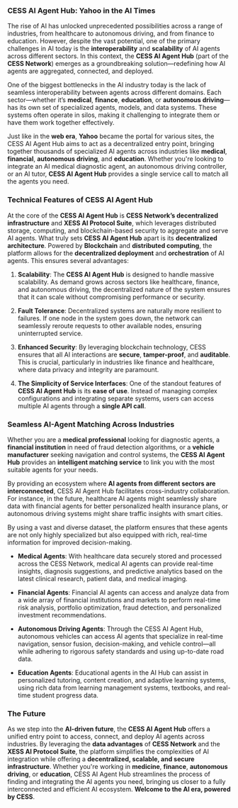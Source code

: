 ### **CESS AI Agent Hub: Yahoo in the AI Times**

The rise of AI has unlocked unprecedented possibilities across a range of industries, from healthcare to autonomous driving, and from finance to education. However, despite the vast potential, one of the primary challenges in AI today is the **interoperability** and **scalability** of AI agents across different sectors. In this context, the **CESS AI Agent Hub** (part of the **CESS Network**) emerges as a groundbreaking solution—redefining how AI agents are aggregated, connected, and deployed. 

One of the biggest bottlenecks in the AI industry today is the lack of seamless interoperability between agents across different domains. Each sector—whether it’s **medical**, **finance**, **education**, or **autonomous driving**—has its own set of specialized agents, models, and data systems. These systems often operate in silos, making it challenging to integrate them or have them work together effectively.

Just like in the **web era**, **Yahoo** became the portal for various sites, the CESS AI Agent Hub aims to act as a decentralized entry point, bringing together thousands of specialized AI agents across industries like **medical**, **financial**, **autonomous driving**, and **education**. Whether you're looking to integrate an AI medical diagnostic agent, an autonomous driving controller, or an AI tutor, **CESS AI Agent Hub** provides a single service call to match all the agents you need.

### **Technical Features of CESS AI Agent Hub**

At the core of the **CESS AI Agent Hub** is **CESS Network’s decentralized infrastructure** and **XESS AI Protocol Suite**, which leverages distributed storage, computing, and blockchain-based security to aggregate and serve AI agents. What truly sets **CESS AI Agent Hub** apart is its **decentralized architecture**. Powered by **Blockchain** and **distributed computing**, the platform allows for the **decentralized deployment** and **orchestration** of AI agents. This ensures several advantages:

1. **Scalability**: The **CESS AI Agent Hub** is designed to handle massive scalability. As demand grows across sectors like healthcare, finance, and autonomous driving, the decentralized nature of the system ensures that it can scale without compromising performance or security.
   
2. **Fault Tolerance**: Decentralized systems are naturally more resilient to failures. If one node in the system goes down, the network can seamlessly reroute requests to other available nodes, ensuring uninterrupted service.
   
3. **Enhanced Security**: By leveraging blockchain technology, CESS ensures that all AI interactions are **secure**, **tamper-proof**, and **auditable**. This is crucial, particularly in industries like finance and healthcare, where data privacy and integrity are paramount.

4. **The Simplicity of Service Interfaces**: One of the standout features of **CESS AI Agent Hub** is its **ease of use**. Instead of managing complex configurations and integrating separate systems, users can access multiple AI agents through a **single API call**.

### **Seamless AI-Agent Matching Across Industries**

Whether you are a **medical professional** looking for diagnostic agents, a **financial institution** in need of fraud detection algorithms, or a **vehicle manufacturer** seeking navigation and control systems, the **CESS AI Agent Hub** provides an **intelligent matching service** to link you with the most suitable agents for your needs.

By providing an ecosystem where **AI agents from different sectors are interconnected**, CESS AI Agent Hub facilitates cross-industry collaboration. For instance, in the future, healthcare AI agents might seamlessly share data with financial agents for better personalized health insurance plans, or autonomous driving systems might share traffic insights with smart cities.

By using a vast and diverse dataset, the platform ensures that these agents are not only highly specialized but also equipped with rich, real-time information for improved decision-making.

- **Medical Agents**: With healthcare data securely stored and processed across the CESS Network, medical AI agents can provide real-time insights, diagnosis suggestions, and predictive analytics based on the latest clinical research, patient data, and medical imaging.
  
- **Financial Agents**: Financial AI agents can access and analyze data from a wide array of financial institutions and markets to perform real-time risk analysis, portfolio optimization, fraud detection, and personalized investment recommendations.

- **Autonomous Driving Agents**: Through the CESS AI Agent Hub, autonomous vehicles can access AI agents that specialize in real-time navigation, sensor fusion, decision-making, and vehicle control—all while adhering to rigorous safety standards and using up-to-date road data.

- **Education Agents**: Educational agents in the AI Hub can assist in personalized tutoring, content creation, and adaptive learning systems, using rich data from learning management systems, textbooks, and real-time student progress data.

### **The Future**

As we step into the **AI-driven future**, the **CESS AI Agent Hub** offers a unified entry point to access, connect, and deploy AI agents across industries. By leveraging the **data advantages** of **CESS Network** and the **XESS AI Protocol Suite**, the platform simplifies the complexities of AI integration while offering a **decentralized, scalable, and secure infrastructure**. Whether you're working in **medicine**, **finance**, **autonomous driving**, or **education**, CESS AI Agent Hub streamlines the process of finding and integrating the AI agents you need, bringing us closer to a fully interconnected and efficient AI ecosystem.
**Welcome to the AI era, powered by CESS**.
